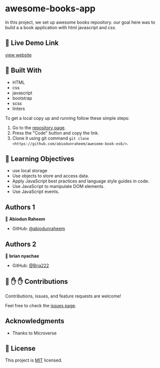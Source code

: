 # awesome-books-app


In this project, we set up awesome books repository. our goal here was to build a a book application with html javascript and css.


## :red_circle: Live Demo Link

[view website](https://vigilant-pare-10c09b.netlif)



## :hammer: Built With

- HTML
- css
- javascript
- bootstrap
- scss
- linters

To get a local copy up and running follow these simple steps:

1. Go to the [repository page](https://github.com/abiodunraheem/awesome-book-es6/).
2. Press the "Code" button and copy the link.
3. Clone it using git command `git clone <https://github.com/abiodunraheem/awesome-book-es6/>`.

## :blue_book: Learning Objectives

- use local storage
- Use objects to store and access data.
- Apply JavaScript best practices and language style guides in code.
- Use JavaScript to manipulate DOM elements.
- Use JavaScript events.




## Authors 1

👤 **Abiodun Raheem**

- GitHub: [@abiodunraheem](https://github.com/abiodunraheem)

## Authors 2

👤 **brian nyachae**

- GitHub: [@Bria222](https://github.com/Bria222)



## 🤝 :raised_hand: :raised_hand: Contributions

Contributions, issues, and feature requests are welcome!

Feel free to check the [issues page](https://github.com/abiodunraheem/awesome-book-es6/).



## Acknowledgments

- Thanks to Microverse


## 📝 License

This project is [MIT](LICENSE) licensed.
